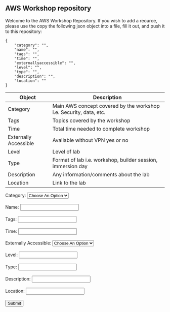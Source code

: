 ## AWS Workshop repository

Welcome to the AWS Workshop Repository. If you wish to add a reource, please use the copy the following json object into a file, fill it out, and push it to this repository: 

    { 
        "category": "",
        "name": "",
        "tags": "",
        "time": "",
        "externallyaccessible": "",
        "level": "",
        "type": "",
        "description": "",
        "location": ""
    }
    
| Object   | Description| 
|----------|--------------------------------------------------------------------|
| Category | Main AWS concept covered by the workshop i.e. Security, data, etc. |
|Tags | Topics covered by the workshop  |
|Time | Total time needed to complete workshop |  
|Externally Accessible | Available without VPN yes or no |  
|Level | Level of lab  |
|Type | Format of lab i.e. workshop, builder session, immersion day  |
|Description | Any information/comments about the lab  |
|Location | Link to the lab  |

<body>
<form>
  <label for="category">Category: </label>
  <select id="category" name = "Category">
	<option value="" selected>Choose An Option</option>
	<option value="Data">Data</option>
	<option value="Security">Security</option>
  </select><br><br>
  <label for="name">Name:</label>
  <input type="text" id="name" name="name" value=""><br><br>
  <label for="tags" >Tags:</label>
  <input type="text" id="tags"  name="tags"  value=""><br><br>
  <label for="time" >Time:</label>
  <input type="text" id="time" name="time" value=""><br><br>
  <label for="externallyaccessible" >Externally Accessible:</label>
  <select id="externallyaccessible" name = "externallyaccessible">
	<option value="" selected>Choose An Option</option>
	<option value="Yes">Yes</option>
	<option value="no">No</option>
  </select><br><br>
  <label for="level" >Level:</label>
  <input type="text" id="level" name="level" value=""><br><br>
  <label for="wtype" >Type: </label>
  <input type="text" id="wtype" name="wtype" value=""><br><br>
  <label for="description" >Description: </label>
  <input type="text" id="description" name="description" value=""><br><br>
  <label for="location">Location:</label>
  <input type="text" id="location" name="location" value=""><br><br>
  <input type="button" onclick="myPrint()" value="Submit"></p>
</form>
	<p id="json"></p>
</body>

<script>
function myPrint(){
	document.getElementById("json").innerHTML = "{<br>    \"category\": \"" + document.getElementById("category").value + "\",<br>\"name\": \"" + document.getElementById("name").value + "\",<br> \"tags\": \"" + document.getElementById("tags").value + "\",<br> \"time\": \"" + document.getElementById("time").value + "\",<br> \"externallyaccessible\": \"" + document.getElementById("externallyaccessible").value + "\",<br> \"level\": \"" + document.getElementById("level").value + "\",<br>\"type\": \"" + document.getElementById("time").value + "\", <br> \"description\": \"" + document.getElementById("description").value + "\",<br> \"location\": \"" + document.getElementById("location").value + "\" <br>}";
}
</script>
